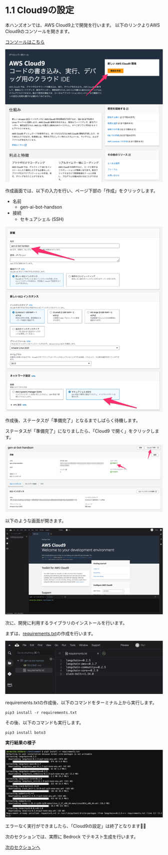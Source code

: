 # 1.1 Cloud9の設定

本ハンズオンでは、AWS Cloud9上で開発を行います。
以下のリンクよりAWS Cloud9のコンソールを開きます。

[コンソールはこちら](https://ap-northeast-1.console.aws.amazon.com/cloud9control/home?region=ap-northeast-1#/product)

<img src="../image/image1.png">

作成画面では、以下の入力を行い、ページ下部の「作成」をクリックします。

- 名前
  - gen-ai-bot-handson
- 接続
  - セキュアシェル (SSH)

<img src="../image/image2.png">


作成後、ステータスが「準備完了」となるまでしばらく待機します。

ステータスが「準備完了」になりましたら、「Cloud9 で開く」をクリックします。

<img src="../image/image3.png">

以下のような画面が開きます。

<img src="../image/image4.png">

次に、開発に利用するライブラリのインストールを行います。

まずは、[requirements.txt](/app/requirements.txt)の作成を行います。

<img src="../image/image5.png">

requirements.txtの作成後、以下のコマンドをターミナル上から実行します。

```shell
pip3 install -r requirements.txt 
```

その後、以下のコマンドも実行します。

```shell
pip3 install boto3
```

**実行結果の様子**

<img src="../image/image6.png">

エラーなく実行ができましたら、「Cloud9の設定」は終了となります🎉🎉

次のセクションでは、実際に Bedrock でテキスト生成を行います。

[次のセクションへ](/docs/2.1.md)
